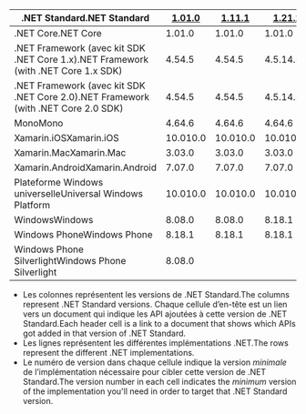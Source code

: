 | <span data-ttu-id="5a4d0-101">.NET Standard</span><span class="sxs-lookup"><span data-stu-id="5a4d0-101">.NET Standard</span></span>                             | <span data-ttu-id="5a4d0-102">[1.0]</span><span class="sxs-lookup"><span data-stu-id="5a4d0-102">[1.0]</span></span> | <span data-ttu-id="5a4d0-103">[1.1]</span><span class="sxs-lookup"><span data-stu-id="5a4d0-103">[1.1]</span></span>  | <span data-ttu-id="5a4d0-104">[1.2]</span><span class="sxs-lookup"><span data-stu-id="5a4d0-104">[1.2]</span></span> | <span data-ttu-id="5a4d0-105">[1.3]</span><span class="sxs-lookup"><span data-stu-id="5a4d0-105">[1.3]</span></span> | <span data-ttu-id="5a4d0-106">[1.4]</span><span class="sxs-lookup"><span data-stu-id="5a4d0-106">[1.4]</span></span> | <span data-ttu-id="5a4d0-107">[1.5]</span><span class="sxs-lookup"><span data-stu-id="5a4d0-107">[1.5]</span></span>      | <span data-ttu-id="5a4d0-108">[1.6]</span><span class="sxs-lookup"><span data-stu-id="5a4d0-108">[1.6]</span></span>      | <span data-ttu-id="5a4d0-109">[2.0]</span><span class="sxs-lookup"><span data-stu-id="5a4d0-109">[2.0]</span></span>      |
|-------------------------------------------|-------|--------|-------|-------|-------|------------|------------|------------|
| <span data-ttu-id="5a4d0-110">.NET Core</span><span class="sxs-lookup"><span data-stu-id="5a4d0-110">.NET Core</span></span>                                 | <span data-ttu-id="5a4d0-111">1.0</span><span class="sxs-lookup"><span data-stu-id="5a4d0-111">1.0</span></span>   | <span data-ttu-id="5a4d0-112">1.0</span><span class="sxs-lookup"><span data-stu-id="5a4d0-112">1.0</span></span>    | <span data-ttu-id="5a4d0-113">1.0</span><span class="sxs-lookup"><span data-stu-id="5a4d0-113">1.0</span></span>   | <span data-ttu-id="5a4d0-114">1.0</span><span class="sxs-lookup"><span data-stu-id="5a4d0-114">1.0</span></span>   | <span data-ttu-id="5a4d0-115">1.0</span><span class="sxs-lookup"><span data-stu-id="5a4d0-115">1.0</span></span>   | <span data-ttu-id="5a4d0-116">1.0</span><span class="sxs-lookup"><span data-stu-id="5a4d0-116">1.0</span></span>        | <span data-ttu-id="5a4d0-117">1.0</span><span class="sxs-lookup"><span data-stu-id="5a4d0-117">1.0</span></span>        | <span data-ttu-id="5a4d0-118">2.0</span><span class="sxs-lookup"><span data-stu-id="5a4d0-118">2.0</span></span>        |
| <span data-ttu-id="5a4d0-119">.NET Framework (avec kit SDK .NET Core 1.x)</span><span class="sxs-lookup"><span data-stu-id="5a4d0-119">.NET Framework (with .NET Core 1.x SDK)</span></span>   | <span data-ttu-id="5a4d0-120">4.5</span><span class="sxs-lookup"><span data-stu-id="5a4d0-120">4.5</span></span>   | <span data-ttu-id="5a4d0-121">4.5</span><span class="sxs-lookup"><span data-stu-id="5a4d0-121">4.5</span></span>    | <span data-ttu-id="5a4d0-122">4.5.1</span><span class="sxs-lookup"><span data-stu-id="5a4d0-122">4.5.1</span></span> | <span data-ttu-id="5a4d0-123">4.6</span><span class="sxs-lookup"><span data-stu-id="5a4d0-123">4.6</span></span>   | <span data-ttu-id="5a4d0-124">4.6.1</span><span class="sxs-lookup"><span data-stu-id="5a4d0-124">4.6.1</span></span> | <span data-ttu-id="5a4d0-125">4.6.2</span><span class="sxs-lookup"><span data-stu-id="5a4d0-125">4.6.2</span></span>      |            |            |
| <span data-ttu-id="5a4d0-126">.NET Framework (avec kit SDK .NET Core 2.0)</span><span class="sxs-lookup"><span data-stu-id="5a4d0-126">.NET Framework (with .NET Core 2.0 SDK)</span></span>   | <span data-ttu-id="5a4d0-127">4.5</span><span class="sxs-lookup"><span data-stu-id="5a4d0-127">4.5</span></span>   | <span data-ttu-id="5a4d0-128">4.5</span><span class="sxs-lookup"><span data-stu-id="5a4d0-128">4.5</span></span>    | <span data-ttu-id="5a4d0-129">4.5.1</span><span class="sxs-lookup"><span data-stu-id="5a4d0-129">4.5.1</span></span> | <span data-ttu-id="5a4d0-130">4.6</span><span class="sxs-lookup"><span data-stu-id="5a4d0-130">4.6</span></span>   | <span data-ttu-id="5a4d0-131">4.6.1</span><span class="sxs-lookup"><span data-stu-id="5a4d0-131">4.6.1</span></span> | <span data-ttu-id="5a4d0-132">4.6.1</span><span class="sxs-lookup"><span data-stu-id="5a4d0-132">4.6.1</span></span>      | <span data-ttu-id="5a4d0-133">4.6.1</span><span class="sxs-lookup"><span data-stu-id="5a4d0-133">4.6.1</span></span>      | <span data-ttu-id="5a4d0-134">4.6.1</span><span class="sxs-lookup"><span data-stu-id="5a4d0-134">4.6.1</span></span>      |
| <span data-ttu-id="5a4d0-135">Mono</span><span class="sxs-lookup"><span data-stu-id="5a4d0-135">Mono</span></span>                                      | <span data-ttu-id="5a4d0-136">4.6</span><span class="sxs-lookup"><span data-stu-id="5a4d0-136">4.6</span></span>   | <span data-ttu-id="5a4d0-137">4.6</span><span class="sxs-lookup"><span data-stu-id="5a4d0-137">4.6</span></span>    | <span data-ttu-id="5a4d0-138">4.6</span><span class="sxs-lookup"><span data-stu-id="5a4d0-138">4.6</span></span>   | <span data-ttu-id="5a4d0-139">4.6</span><span class="sxs-lookup"><span data-stu-id="5a4d0-139">4.6</span></span>   | <span data-ttu-id="5a4d0-140">4.6</span><span class="sxs-lookup"><span data-stu-id="5a4d0-140">4.6</span></span>   | <span data-ttu-id="5a4d0-141">4.6</span><span class="sxs-lookup"><span data-stu-id="5a4d0-141">4.6</span></span>        | <span data-ttu-id="5a4d0-142">4.6</span><span class="sxs-lookup"><span data-stu-id="5a4d0-142">4.6</span></span>        | <span data-ttu-id="5a4d0-143">5,4</span><span class="sxs-lookup"><span data-stu-id="5a4d0-143">5.4</span></span>        |
| <span data-ttu-id="5a4d0-144">Xamarin.iOS</span><span class="sxs-lookup"><span data-stu-id="5a4d0-144">Xamarin.iOS</span></span>                               | <span data-ttu-id="5a4d0-145">10.0</span><span class="sxs-lookup"><span data-stu-id="5a4d0-145">10.0</span></span>  | <span data-ttu-id="5a4d0-146">10.0</span><span class="sxs-lookup"><span data-stu-id="5a4d0-146">10.0</span></span>   | <span data-ttu-id="5a4d0-147">10.0</span><span class="sxs-lookup"><span data-stu-id="5a4d0-147">10.0</span></span>  | <span data-ttu-id="5a4d0-148">10.0</span><span class="sxs-lookup"><span data-stu-id="5a4d0-148">10.0</span></span>  | <span data-ttu-id="5a4d0-149">10.0</span><span class="sxs-lookup"><span data-stu-id="5a4d0-149">10.0</span></span>  | <span data-ttu-id="5a4d0-150">10.0</span><span class="sxs-lookup"><span data-stu-id="5a4d0-150">10.0</span></span>       | <span data-ttu-id="5a4d0-151">10.0</span><span class="sxs-lookup"><span data-stu-id="5a4d0-151">10.0</span></span>       | <span data-ttu-id="5a4d0-152">10.14</span><span class="sxs-lookup"><span data-stu-id="5a4d0-152">10.14</span></span>      |
| <span data-ttu-id="5a4d0-153">Xamarin.Mac</span><span class="sxs-lookup"><span data-stu-id="5a4d0-153">Xamarin.Mac</span></span>                               | <span data-ttu-id="5a4d0-154">3.0</span><span class="sxs-lookup"><span data-stu-id="5a4d0-154">3.0</span></span>   | <span data-ttu-id="5a4d0-155">3.0</span><span class="sxs-lookup"><span data-stu-id="5a4d0-155">3.0</span></span>    | <span data-ttu-id="5a4d0-156">3.0</span><span class="sxs-lookup"><span data-stu-id="5a4d0-156">3.0</span></span>   | <span data-ttu-id="5a4d0-157">3.0</span><span class="sxs-lookup"><span data-stu-id="5a4d0-157">3.0</span></span>   | <span data-ttu-id="5a4d0-158">3.0</span><span class="sxs-lookup"><span data-stu-id="5a4d0-158">3.0</span></span>   | <span data-ttu-id="5a4d0-159">3.0</span><span class="sxs-lookup"><span data-stu-id="5a4d0-159">3.0</span></span>        | <span data-ttu-id="5a4d0-160">3.0</span><span class="sxs-lookup"><span data-stu-id="5a4d0-160">3.0</span></span>        | <span data-ttu-id="5a4d0-161">3.8</span><span class="sxs-lookup"><span data-stu-id="5a4d0-161">3.8</span></span>        |
| <span data-ttu-id="5a4d0-162">Xamarin.Android</span><span class="sxs-lookup"><span data-stu-id="5a4d0-162">Xamarin.Android</span></span>                           | <span data-ttu-id="5a4d0-163">7.0</span><span class="sxs-lookup"><span data-stu-id="5a4d0-163">7.0</span></span>   | <span data-ttu-id="5a4d0-164">7.0</span><span class="sxs-lookup"><span data-stu-id="5a4d0-164">7.0</span></span>    | <span data-ttu-id="5a4d0-165">7.0</span><span class="sxs-lookup"><span data-stu-id="5a4d0-165">7.0</span></span>   | <span data-ttu-id="5a4d0-166">7.0</span><span class="sxs-lookup"><span data-stu-id="5a4d0-166">7.0</span></span>   | <span data-ttu-id="5a4d0-167">7.0</span><span class="sxs-lookup"><span data-stu-id="5a4d0-167">7.0</span></span>   | <span data-ttu-id="5a4d0-168">7.0</span><span class="sxs-lookup"><span data-stu-id="5a4d0-168">7.0</span></span>        | <span data-ttu-id="5a4d0-169">7.0</span><span class="sxs-lookup"><span data-stu-id="5a4d0-169">7.0</span></span>        | <span data-ttu-id="5a4d0-170">8.0</span><span class="sxs-lookup"><span data-stu-id="5a4d0-170">8.0</span></span>        |
| <span data-ttu-id="5a4d0-171">Plateforme Windows universelle</span><span class="sxs-lookup"><span data-stu-id="5a4d0-171">Universal Windows Platform</span></span>                | <span data-ttu-id="5a4d0-172">10.0</span><span class="sxs-lookup"><span data-stu-id="5a4d0-172">10.0</span></span>  | <span data-ttu-id="5a4d0-173">10.0</span><span class="sxs-lookup"><span data-stu-id="5a4d0-173">10.0</span></span>   | <span data-ttu-id="5a4d0-174">10.0</span><span class="sxs-lookup"><span data-stu-id="5a4d0-174">10.0</span></span>  | <span data-ttu-id="5a4d0-175">10.0</span><span class="sxs-lookup"><span data-stu-id="5a4d0-175">10.0</span></span>  | <span data-ttu-id="5a4d0-176">10.0</span><span class="sxs-lookup"><span data-stu-id="5a4d0-176">10.0</span></span>  | <span data-ttu-id="5a4d0-177">10.0.16299</span><span class="sxs-lookup"><span data-stu-id="5a4d0-177">10.0.16299</span></span> | <span data-ttu-id="5a4d0-178">10.0.16299</span><span class="sxs-lookup"><span data-stu-id="5a4d0-178">10.0.16299</span></span> | <span data-ttu-id="5a4d0-179">10.0.16299</span><span class="sxs-lookup"><span data-stu-id="5a4d0-179">10.0.16299</span></span> |
| <span data-ttu-id="5a4d0-180">Windows</span><span class="sxs-lookup"><span data-stu-id="5a4d0-180">Windows</span></span>                                   | <span data-ttu-id="5a4d0-181">8.0</span><span class="sxs-lookup"><span data-stu-id="5a4d0-181">8.0</span></span>   | <span data-ttu-id="5a4d0-182">8.0</span><span class="sxs-lookup"><span data-stu-id="5a4d0-182">8.0</span></span>    | <span data-ttu-id="5a4d0-183">8.1</span><span class="sxs-lookup"><span data-stu-id="5a4d0-183">8.1</span></span>   |       |       |            |            |            |
| <span data-ttu-id="5a4d0-184">Windows Phone</span><span class="sxs-lookup"><span data-stu-id="5a4d0-184">Windows Phone</span></span>                             | <span data-ttu-id="5a4d0-185">8.1</span><span class="sxs-lookup"><span data-stu-id="5a4d0-185">8.1</span></span>   | <span data-ttu-id="5a4d0-186">8.1</span><span class="sxs-lookup"><span data-stu-id="5a4d0-186">8.1</span></span>    | <span data-ttu-id="5a4d0-187">8.1</span><span class="sxs-lookup"><span data-stu-id="5a4d0-187">8.1</span></span>   |       |       |            |            |            |
| <span data-ttu-id="5a4d0-188">Windows Phone Silverlight</span><span class="sxs-lookup"><span data-stu-id="5a4d0-188">Windows Phone Silverlight</span></span>                 | <span data-ttu-id="5a4d0-189">8.0</span><span class="sxs-lookup"><span data-stu-id="5a4d0-189">8.0</span></span>   |        |       |       |       |            |            |            |

- <span data-ttu-id="5a4d0-190">Les colonnes représentent les versions de .NET Standard.</span><span class="sxs-lookup"><span data-stu-id="5a4d0-190">The columns represent .NET Standard versions.</span></span> <span data-ttu-id="5a4d0-191">Chaque cellule d’en-tête est un lien vers un document qui indique les API ajoutées à cette version de .NET Standard.</span><span class="sxs-lookup"><span data-stu-id="5a4d0-191">Each header cell is a link to a document that shows which APIs got added in that version of .NET Standard.</span></span>
- <span data-ttu-id="5a4d0-192">Les lignes représentent les différentes implémentations .NET.</span><span class="sxs-lookup"><span data-stu-id="5a4d0-192">The rows represent the different .NET implementations.</span></span>
- <span data-ttu-id="5a4d0-193">Le numéro de version dans chaque cellule indique la version *minimale* de l’implémentation nécessaire pour cibler cette version de .NET Standard.</span><span class="sxs-lookup"><span data-stu-id="5a4d0-193">The version number in each cell indicates the *minimum* version of the implementation you'll need in order to target that .NET Standard version.</span></span>

[1.0]: https://github.com/dotnet/standard/blob/master/docs/versions/netstandard1.0.md
[1.1]: https://github.com/dotnet/standard/blob/master/docs/versions/netstandard1.1.md
[1.2]: https://github.com/dotnet/standard/blob/master/docs/versions/netstandard1.2.md
[1.3]: https://github.com/dotnet/standard/blob/master/docs/versions/netstandard1.3.md
[1.4]: https://github.com/dotnet/standard/blob/master/docs/versions/netstandard1.4.md
[1.5]: https://github.com/dotnet/standard/blob/master/docs/versions/netstandard1.5.md
[1.6]: https://github.com/dotnet/standard/blob/master/docs/versions/netstandard1.6.md
[2.0]: https://github.com/dotnet/standard/blob/master/docs/versions/netstandard2.0.md

